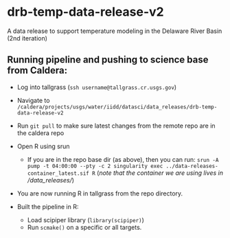 # drb-temp-data-release-v2
A data release to support temperature modeling in the Delaware River Basin (2nd iteration)


## Running pipeline and pushing to science base from Caldera: 

* Log into tallgrass (`ssh username@tallgrass.cr.usgs.gov`)
* Navigate to `/caldera/projects/usgs/water/iidd/datasci/data_releases/drb-temp-data-release-v2`
* Run `git pull` to make sure latest changes from the remote repo are in the caldera repo
* Open R using srun 
  * If you are in the repo base dir (as above), then you can run:
  `srun -A pump -t 04:00:00 --pty -c 2 singularity exec ../data-releases-container_latest.sif R` (_note that the container we are using lives in /data_releases/_)

* You are now running R in tallgrass from the repo directory. 
* Built the pipeline in R: 
  * Load scipiper library (`library(scipiper)`) 
  * Run  `scmake()` on a specific or all targets. 
